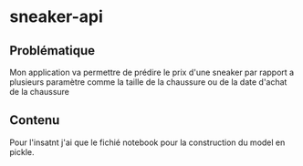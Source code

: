 # sneaker-api

## Problématique

Mon application va permettre de prédire le prix d'une sneaker par rapport a plusieurs paramètre comme la taille de la chaussure ou de la date d'achat de la chaussure

## Contenu

Pour l'insatnt j'ai que le fichié notebook pour la construction du model en pickle.
